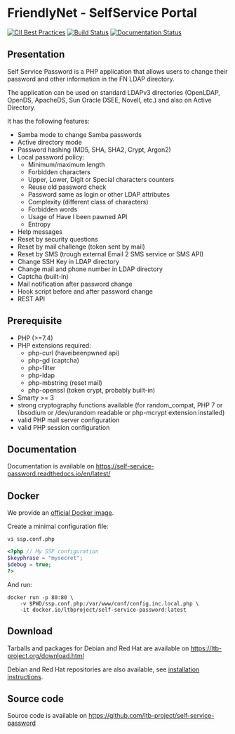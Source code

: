 # FriendlyNet - SelfService Portal

[![CII Best Practices](https://bestpractices.coreinfrastructure.org/projects/372/badge)](https://bestpractices.coreinfrastructure.org/projects/372)
[![Build Status](https://github.com/ltb-project/self-service-password/actions/workflows/ci.yml/badge.svg)](https://github.com/ltb-project/self-service-password/actions/workflows/ci.yml)
[![Documentation Status](https://readthedocs.org/projects/self-service-password/badge/?version=latest)](https://self-service-password.readthedocs.io/en/latest/?badge=latest)

## Presentation

Self Service Password is a PHP application that allows users to change their password and other information in the FN LDAP directory.

The application can be used on standard LDAPv3 directories (OpenLDAP, OpenDS, ApacheDS, Sun Oracle DSEE, Novell, etc.) and also on Active Directory.

It has the following features:
* Samba mode to change Samba passwords
* Active directory mode
* Password hashing (MD5, SHA, SHA2, Crypt, Argon2)
* Local password policy:
  * Minimum/maximum length
  * Forbidden characters
  * Upper, Lower, Digit or Special characters counters
  * Reuse old password check
  * Password same as login or other LDAP attributes
  * Complexity (different class of characters)
  * Forbidden words
  * Usage of Have I been pawned API
  * Entropy
* Help messages
* Reset by security questions
* Reset by mail challenge (token sent by mail)
* Reset by SMS (trough external Email 2 SMS service or SMS API)
* Change SSH Key in LDAP directory
* Change mail and phone number in LDAP directory
* Captcha (built-in)
* Mail notification after password change
* Hook script before and after password change
* REST API

## Prerequisite

* PHP (>=7.4)
* PHP extensions required:
  * php-curl (haveibeenpwned api)
  * php-gd (captcha)
  * php-filter
  * php-ldap
  * php-mbstring (reset mail)
  * php-openssl (token crypt, probably built-in)
* Smarty >= 3
* strong cryptography functions available (for random_compat, PHP 7 or libsodium or /dev/urandom readable or php-mcrypt extension installed)
* valid PHP mail server configuration
* valid PHP session configuration

## Documentation

Documentation is available on https://self-service-password.readthedocs.io/en/latest/

## Docker

We provide an [official Docker image](https://hub.docker.com/r/ltbproject/self-service-password).

Create a minimal configuration file:
```
vi ssp.conf.php
```
```php
<?php // My SSP configuration
$keyphrase = "mysecret";
$debug = true;
?>
```

And run:
```
docker run -p 80:80 \
    -v $PWD/ssp.conf.php:/var/www/conf/config.inc.local.php \
    -it docker.io/ltbproject/self-service-password:latest
```

## Download

Tarballs and packages for Debian and Red Hat are available on https://ltb-project.org/download.html

Debian and Red Hat repositories are also available, see [installation instructions](https://self-service-password.readthedocs.io/en/latest/installation.html).

## Source code

Source code is available on https://github.com/ltb-project/self-service-password
